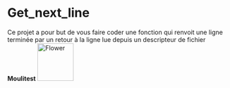 # Get_next_line
Ce projet a pour but de vous faire coder une fonction qui renvoit une ligne terminée par un retour à la ligne lue depuis un descripteur de fichier
<br>
<strong>Moulitest</strong>
<a ><img src="https://5.top4top.net/p_1412iqyhl1.png" style="width:82px; height:86px" title="White flower" alt="Flower">
